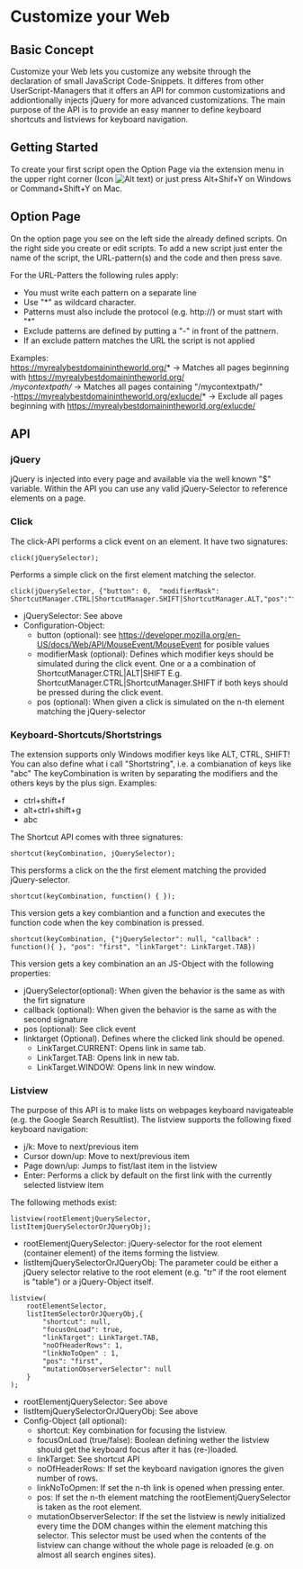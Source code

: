 # Customize your Web
## Basic Concept
Customize your Web lets you customize any website through the declaration of small JavaScript Code-Snippets. It differes from other UserScript-Managers that it offers an API for common customizations and addiontionally injects jQuery for more advanced customizations. The main purpose of the API is to provide an easy manner to define keyboard shortcuts and listviews for keyboard navigation.

## Getting Started
To create your first script open the Option Page via the extension menu in the upper right corner (Icon ![Alt text](./src/resources/cyw.ico?raw=true "Title")) or just press Alt+Shif+Y on Windows or Command+Shift+Y on Mac.

## Option Page
On the option page you see on the left side the already defined scripts. On the right side you create or edit scripts. To add a new script just enter the name of the script, the URL-pattern(s) and the code and then press save.

For the URL-Patters the following rules apply:
* You must write each pattern on a separate line
* Use "*" as wildcard character.
* Patterns must also include the protocol (e.g. http://) or must start with "*"
* Exclude patterns are defined by putting a "-" in front of the pattnern.
* If an exclude pattern matches the URL the script is not applied 

Examples:  
https://myrealybestdomainintheworld.org/* -> Matches all pages beginning with https://myrealybestdomainintheworld.org/<br>
*/mycontextpath/* -> Matches all pages containing "/mycontextpath/"<br>
-https://myrealybestdomainintheworld.org/exlucde/* -> Exclude all pages beginning with https://myrealybestdomainintheworld.org/exlucde/

## API

### jQuery
jQuery is injected into every page and available via the well known "$" variable. Within the API you can use any valid jQuery-Selector to reference elements on a page.

### Click
The click-API performs a click event on an element. It have two signatures:

    click(jQuerySelector);

Performs a simple click on the first element matching the selector.

    click(jQuerySelector, {"button": 0,  "modifierMask": ShortcutManager.CTRL|ShortcutManager.SHIFT|ShortcutManager.ALT,"pos":"first"});

* jQuerySelector: See above
* Configuration-Object:
    * button (optional): see https://developer.mozilla.org/en-US/docs/Web/API/MouseEvent/MouseEvent for posible values
    * modifierMask (optional): Defines which modifier keys should be simulated during the click event. One or a a combination of ShortcutManager.CTRL|ALT|SHIFT
      E.g. ShortcutManager.CTRL|ShortcutManager.SHIFT if both keys should be pressed during the click event.
    * pos (optional): When given a click is simulated on the n-th element matching the jQuery-selector

### Keyboard-Shortcuts/Shortstrings
The extension supports only Windows modifier keys like ALT, CTRL, SHIFT! You can also define what i call "Shortstring", i.e. a combianation of keys like "abc" 
The keyCombination is writen by separating the modifiers and the others keys by the plus sign. Examples:  
* ctrl+shift+f
* alt+ctrl+shift+g
* abc 

The Shortcut API comes with three signatures:

    shortcut(keyCombination, jQuerySelector);  

This persforms a click on the the first element matching the provided jQuery-selector. 

    shortcut(keyCombination, function() { });

This version gets a key combiantion and a function and executes the function code when the key combination is pressed.

    shortcut(keyCombination, {"jQuerySelector": null, "callback" : function(){ }, "pos": "first", "linkTarget": LinkTarget.TAB})

This version gets a key combination an an JS-Object with the following properties:
* jQuerySelector(optional): When given the behavior is the same as with the firt signature
* callback (optional): When given the behavior is the same as with the second signature
* pos (optional): See click event
* linktarget (Optional). Defines where the clicked link should be opened.
    * LinkTarget.CURRENT: Opens link in same tab.
    * LinkTarget.TAB: Opens link in new tab.
    * LinkTarget.WINDOW: Opens link in new window.

### Listview
The purpose of this API is to make lists on webpages keyboard navigateable (e.g. the Google Search Resultlist). The listview supports the following fixed keyboard navigation:
* j/k: Move to next/previous item
* Cursor down/up: Move to next/previous item
* Page down/up: Jumps to fist/last item in the listview
* Enter: Performs a click by default on the first link with the currently selected listview item

The following methods exist:

    listview(rootElementjQuerySelector, listItemjQuerySelectorOrJQueryObj);

* rootElementjQuerySelector: jQuery-selector for the root element (container element) of the items forming the listview.
* listItemjQuerySelectorOrJQueryObj: The parameter could be either a jQuery selector relative to the root element (e.g. "tr" if the root element is "table") or a   jQuery-Object itself.

<!--End bullet-->
    listview(
        rootElementSelector, 
        listItemSelectorOrJQueryObj,{
            "shortcut": null, 
            "focusOnLoad": true, 
            "linkTarget": LinkTarget.TAB, 
            "noOfHeaderRows": 1, 
            "linkNoToOpen" : 1, 
            "pos": "first", 
            "mutationObserverSelector": null
        }
    );

* rootElementjQuerySelector: See above
* listItemjQuerySelectorOrJQueryObj: See above
* Config-Object (all optional):
    * shortcut: Key combination for focusing the listview.
    * focusOnLoad (true/false): Boolean defining wether the listview should get the keyboard focus after it has (re-)loaded.
    * linkTarget: See shortcut API
    * noOfHeaderRows: If set the keyboard navigation ignores the given number of rows.
    * linkNoToOpmen: If set the n-th link is opened when pressing enter.
    * pos: If set the n-th element matching the rootElementjQuerySelector is taken as the root element.
    * mutationObserverSelector: If the set the listview is newly initialized every time the DOM changes within the element matching this selector. This selector must be used when the contents of the listview can change without the whole page is reloaded (e.g. on almost all search engines sites).
